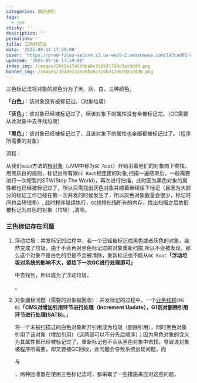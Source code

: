 ```yaml
---
categories: 面经进阶
tags:
  - jvm
sticky: ''
description: ''
permalink: ''
title: 三色标记法
date: '2025-09-14 17:39:00'
cover: 'https://prod-files-secure.s3.us-west-2.amazonaws.com/143cad91-961b-48b0-82dc-78fbb6eb5abe/ccace762-6da6-4fe1-b3ea-81d5b0a46227/118000020_p0.png?X-Amz-Algorithm=AWS4-HMAC-SHA256&X-Amz-Content-Sha256=UNSIGNED-PAYLOAD&X-Amz-Credential=ASIAZI2LB466VEFOFLRB%2F20250916%2Fus-west-2%2Fs3%2Faws4_request&X-Amz-Date=20250916T200049Z&X-Amz-Expires=3600&X-Amz-Security-Token=IQoJb3JpZ2luX2VjEBwaCXVzLXdlc3QtMiJHMEUCIEqYRuATGrcxBkAyJxqCqcTGaaWD5wll1Pg5DVGXUas3AiEAwjIJgwKvvIixS1%2FyeyR%2FjOlQXw2ydY37kDkwgmwvtEIqiAQIlf%2F%2F%2F%2F%2F%2F%2F%2F%2F%2FARAAGgw2Mzc0MjMxODM4MDUiDD%2FDy67ostCRY7NDhSrcA1QmjaDfoTimnhf89dsjyibAWe3EAC1V3QGO%2FawmMuO4PZG4G2rM5dXjq8AFa9qzZEkWYGTxyproWeyhT3k2fCBR9XCqt6VgxQ7EOH2fbtJv%2FVB9oU38lF6RCIQa7DukLnIM%2Biu1m4Mmrra6wJs%2FMkHs2rsnhM4g%2FpOuZmI5eWk7%2BMXFcS5KSdo%2F65Klw6gTZ0Q5SPZKBYQhKyXXEbcvEjM5XhQRY1pV6EJCj8npFcfdsSzHJ%2FRZAlA9xTEqtDWansryEKKOjieKWl1%2BjXIacKwLVQUMQa%2FaFz%2F427qVl9do2AdC273tq6zYRofJeE45Ymo36sVFvXW7nkGNeRbmW84TK5LPNVXEq37gKyvYAsn3tnWlC115KZkqA5PudkOGADA%2FqCFcRO0T3VdLADm1mnp7to8Oegz2uvM4Nzky5KOKr1B7Fuzni7yl5X9%2Fq5aASn42HetHZqPwdLI70KhGE5Fn2H%2FIb3McbwKLRrBTWphiruXcenVmqj95ikeCUHW4bcvXk886Ur7cqfkUM3Um58Xs69ei%2Fre6lmbNHPHm20RX%2BeKLgJ3qNpNtt3V6wuV1TcIUAXNsEkPJ3%2FboCr9aDx%2F98%2BAq9pPyxpkBnqMAJHd0kpZWqYRVjBk47O7QMOWCp8YGOqUB2VCk5wn04HzyfEq5WDU0E4TnvbYiY8%2Bn2JW4zO3NzSWLYkq57saDI1WidZJq%2FSQnKSPCK5RKdQBt5p1bEWbFJHkrh5Lkdy2MVYvNBXSozbmcanERK%2BGO1nj4RR1fc0eIO6TMYY7tedD6BtJHNLHnmzhNWDYWYVuPa%2BVX4y%2FLyFFsCvl6RRDaRF0NDemOpL5bN3XqnFtCx0ek0yfblfQL81R71kdK&X-Amz-Signature=09fb7b5c77b61bba189afd40d1e9b52ad7fa5649b641f08462d485573e9ea4a8&X-Amz-SignedHeaders=host&x-amz-checksum-mode=ENABLED&x-id=GetObject'
updated: '2025-09-16 13:59:00'
index_img: /images/2b48e17a5d9ba8c32bb31700c9a1ddd0.png
banner_img: /images/2b48e17a5d9ba8c32bb31700c9a1ddd0.png
---
```


三色标记法将对象的颜色分为了黑、灰、白，三种颜色。


**「白色」**：该对象没有被标记过。（对象垃圾）


**「灰色」**：该对象已经被标记过了，但该对象下的属性没有全被标记完。（GC需要从此对象中去寻找垃圾）


**「黑色」**：该对象已经被标记过了，且该对象下的属性也全部都被标记过了。（程序所需要的对象）


流程：


从我们`main`方法的[根对象](https://zhida.zhihu.com/search?content_id=183997193&content_type=Article&match_order=1&q=%E6%A0%B9%E5%AF%B9%E8%B1%A1&zhida_source=entity)（JVM中称为`GC Root`）开始沿着他们的对象向下查找，用黑灰白的规则，标记出所有跟`GC Root`相连接的对象,扫描一遍结束后，一般需要进行一次短暂的STW(Stop The World)，再次进行扫描，此时因为黑色对象的属性都也已经被标记过了，所以只需找出灰色对象并顺着继续往下标记（且因为大部分的标记工作已经在第一次并发的时候发生了，所以灰色对象数量会很少，标记时间也会短很多）, 此时程序继续执行，`GC`线程扫描所有的内存，找出扫描之后依旧被标记为白色的对象（垃圾）,清除。


### **三色标记存在问题**

1. 浮动垃圾：并发标记的过程中，若一个已经被标记成黑色或者灰色的对象，突然变成了垃圾，由于不会再对黑色标记过的对象重新扫描,所以不会被发现，那么这个对象不是白色的但是不会被清除，重新标记也不能从`GC Root`**「浮动垃圾对系统的影响不大，留给下一次GC进行处理即可」**

    中去找到，所以成为了浮动垃圾，


    。

2. 对象漏标问题（需要的对象被回收）：并发标记的过程中，一个[业务线程](https://zhida.zhihu.com/search?content_id=183997193&content_type=Article&match_order=1&q=%E4%B8%9A%E5%8A%A1%E7%BA%BF%E7%A8%8B&zhida_source=entity)`CMS G1`**「CMS对增加引用环节进行处理（Increment Update），G1则对删除引用环节进行处理(SATB)。」**

    将一个未被扫描过的白色对象断开引用成为垃圾（删除引用），同时黑色对象引用了该对象（增加引用）（这两部可以不分先后顺序）；因为黑色对象的含义为其属性都已经被标记过了，重新标记也不会从黑色对象中去找，导致该对象被程序所需要，却又要被GC回收，此问题会导致系统出现问题，而


    与


    ，两种回收器在使用三色标记法时，都采取了一些措施来应对这些问题，

